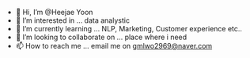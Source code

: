 - 👋 Hi, I’m @Heejae Yoon
- 👀 I’m interested in ... data analystic
- 🌱 I’m currently learning ... NLP, Marketing, Customer experience etc..
- 💞️ I’m looking to collaborate on ... place where i need
- 📫 How to reach me ... email me on gmlwo2969@naver.com

<!---
Yoon-Hee-Jae/Yoon-Hee-Jae is a ✨ special ✨ repository because its `README.md` (this file) appears on your GitHub profile.
You can click the Preview link to take a look at your changes.
--->
